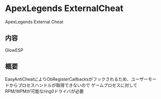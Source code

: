 # ApexLegends ExternalCheat
ApexLegends External Cheat

## 内容
GlowESP

## 概要
EasyAntiCheatによりObRegisterCallbacksがフックされるため、ユーザーモードからプロセスハンドルが取得できないので
ゲームプロセスに対してRPM/WPMが可能なring0ドライバが必要
